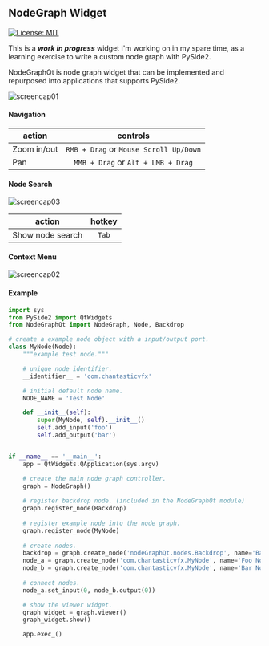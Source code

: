 ## NodeGraph Widget

[![License: MIT](https://img.shields.io/badge/License-MIT-blue.svg)](LICENSE.md)

This is a **_work in progress_** widget I'm working on in my spare time, as
a learning exercise to write a custom node graph with PySide2.

NodeGraphQt is node graph widget that can be implemented and repurposed into applications that supports PySide2.

![screencap01](https://raw.githubusercontent.com/jchanvfx/NodeGraphQt/master/example/screenshot.png)

#### Navigation

| action        | controls                               |
| ------------- |:--------------------------------------:|
| Zoom in/out   | `RMB + Drag` or `Mouse Scroll Up/Down` |
| Pan           | `MMB + Drag` or `Alt + LMB + Drag`     |

#### Node Search
![screencap03](https://raw.githubusercontent.com/jchanvfx/NodeGraphQt/master/example/screenshot_tab_search.png)

| action           | hotkey |
| ---------------- |:------:|
| Show node search | `Tab`  |

#### Context Menu
![screencap02](https://raw.githubusercontent.com/jchanvfx/NodeGraphQt/master/example/screenshot_menu.png)

#### Example

```python
import sys
from PySide2 import QtWidgets
from NodeGraphQt import NodeGraph, Node, Backdrop

# create a example node object with a input/output port.
class MyNode(Node):
    """example test node."""

    # unique node identifier.
    __identifier__ = 'com.chantasticvfx'

    # initial default node name.
    NODE_NAME = 'Test Node'

    def __init__(self):
        super(MyNode, self).__init__()
        self.add_input('foo')
        self.add_output('bar')


if __name__ == '__main__':
    app = QtWidgets.QApplication(sys.argv)

    # create the main node graph controller.
    graph = NodeGraph()
   
    # register backdrop node. (included in the NodeGraphQt module)
    graph.register_node(Backdrop)
   
    # register example node into the node graph.
    graph.register_node(MyNode)
   
    # create nodes.
    backdrop = graph.create_node('nodeGraphQt.nodes.Backdrop', name='Backdrop')
    node_a = graph.create_node('com.chantasticvfx.MyNode', name='Foo Node')
    node_b = graph.create_node('com.chantasticvfx.MyNode', name='Bar Node', color='#5b162f')
    
    # connect nodes.
    node_a.set_input(0, node_b.output(0))    

    # show the viewer widget.
    graph_widget = graph.viewer()
    graph_widget.show()

    app.exec_()
```
